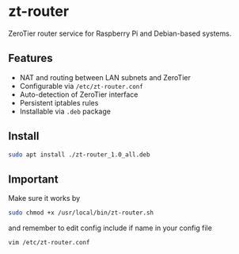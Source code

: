 # zt-router

ZeroTier router service for Raspberry Pi and Debian-based systems.

## Features

- NAT and routing between LAN subnets and ZeroTier
- Configurable via `/etc/zt-router.conf`
- Auto-detection of ZeroTier interface
- Persistent iptables rules
- Installable via `.deb` package

## Install

```bash
sudo apt install ./zt-router_1.0_all.deb
```
## Important
Make sure it works by 

```bash
sudo chmod +x /usr/local/bin/zt-router.sh
```
and remember to edit config include if name in your config file 

```
vim /etc/zt-router.conf
```
